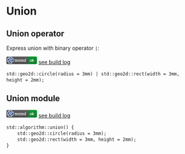 # Union

## Union operator

Express union with binary operator `|`:

![test](.test/union_operator.png)
[see build log](.test/union_operator.log)

```µcad,union_operator
std::geo2d::circle(radius = 3mm) | std::geo2d::rect(width = 3mm, height = 2mm);
```

## Union module

![test](.test/union_module.png)
[see build log](.test/union_module.log)

```µcad,union_module
std::algorithm::union() {
    std::geo2d::circle(radius = 3mm);
    std::geo2d::rect(width = 3mm, height = 2mm);
}
```
